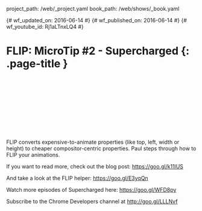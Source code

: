project_path: /web/_project.yaml
book_path: /web/shows/_book.yaml

{# wf_updated_on: 2016-06-14 #}
{# wf_published_on: 2016-06-14 #}
{# wf_youtube_id: Rj1aLTnxLQ4 #}

# FLIP: MicroTip #2 - Supercharged {: .page-title }


<div class="video-wrapper">
  <iframe class="devsite-embedded-youtube-video" data-video-id="Rj1aLTnxLQ4"
          data-autohide="1" data-showinfo="0" frameborder="0" allowfullscreen>
  </iframe>
</div>


FLIP converts expensive-to-animate properties (like top, left, width or height) to cheaper compositor-centric properties. Paul steps through how to FLIP your animations.

If you want to read more, check out the blog post: https://goo.gl/k11lUS

And take a look at the FLIP helper: https://goo.gl/E3yqQn

Watch more episodes of Supercharged here: https://goo.gl/WFD8py

Subscribe to the Chrome Developers channel at http://goo.gl/LLLNvf
